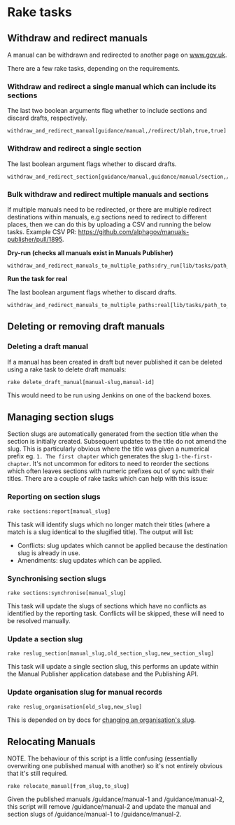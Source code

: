 # Rake tasks

## Withdraw and redirect manuals

A manual can be withdrawn and redirected to another page on www.gov.uk.

There are a few rake tasks, depending on the requirements.

### Withdraw and redirect a single manual which can include its sections

The last two boolean arguments flag whether to include sections and discard
drafts, respectively.

```
withdraw_and_redirect_manual[guidance/manual,/redirect/blah,true,true]
```

### Withdraw and redirect a single section

The last boolean argument flags whether to discard drafts.

```
withdraw_and_redirect_section[guidance/manual,guidance/manual/section,/redirect/blah,true]
```

### Bulk withdraw and redirect multiple manuals and sections

If multiple manuals need to be redirected, or there are multiple redirect
destinations within manuals, e.g sections need to redirect to different places,
then we can do this by uploading a CSV and running the below tasks. Example CSV
PR: https://github.com/alphagov/manuals-publisher/pull/1895.

**Dry-run (checks all manuals exist in Manuals Publisher)**

```
withdraw_and_redirect_manuals_to_multiple_paths:dry_run[lib/tasks/path_to_csv.csv]
```

**Run the task for real**

The last boolean argument flags whether to discard drafts.

```
withdraw_and_redirect_manuals_to_multiple_paths:real[lib/tasks/path_to_csv.csv,true]
```

## Deleting or removing draft manuals

### Deleting a draft manual

If a manual has been created in draft but never published it can be deleted using a rake task to delete draft manuals:

```
rake delete_draft_manual[manual-slug,manual-id]
```

This would need to be run using Jenkins on one of the backend boxes.


## Managing section slugs

Section slugs are automatically generated from the section title
when the section is initially created. Subsequent updates to the title
do not amend the slug. This is particularly obvious where the title was
given a numerical prefix eg. `1. The first chapter` which generates the
slug `1-the-first-chapter`.
It's not uncommon for editors to need to reorder the sections which
often leaves sections with numeric prefixes out of sync with their titles.
There are a couple of rake tasks which can help with this issue:

### Reporting on section slugs

```
rake sections:report[manual_slug]
```

This task will identify slugs which no longer match their titles (where a
match is a slug identical to the slugified title).
The output will list:
- Conflicts: slug updates which cannot be applied because
the destination slug is already in use.
- Amendments: slug updates which can be applied.

### Synchronising section slugs

```
rake sections:synchronise[manual_slug]
```

This task will update the slugs of sections which have no conflicts as
identified by the reporting task. Conflicts will be skipped, these will
need to be resolved manually.

### Update a section slug

```
rake reslug_section[manual_slug,old_section_slug,new_section_slug]
```

This task will update a single section slug, this performs an update within
the Manual Publisher application database and the Publishing API.

### Update organisation slug for manual records

```
rake reslug_organisation[old_slug,new_slug]
```

This is depended on by docs for [changing an organisation's slug](https://docs.publishing.service.gov.uk/manual/changing-organisation-slug.html#2-update-the-organisation-slug-in-manuals-publisher).

## Relocating Manuals

NOTE. The behaviour of this script is a little confusing (essentially overwriting one published manual with another) so it's not entirely obvious that it's still required.

```
rake relocate_manual[from_slug,to_slug]
```

Given the published manuals /guidance/manual-1 and /guidance/manual-2, this script will remove /guidance/manual-2 and update the manual and section slugs of /guidance/manual-1 to /guidance/manual-2.

